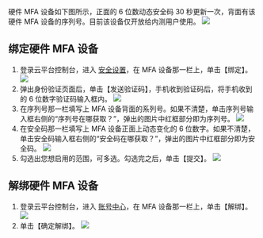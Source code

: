 硬件 MFA 设备如下图所示，正面的 6 位数动态安全码 30 秒更新一次，背面有该硬件 MFA 设备的序列号。目前该设备仅开放给内测用户使用。
![](http://imgcache.tce.fsphere.cn/image/mc.qcloudimg.com/static/img/e5fd0f764b6a40626557beb032a4d6b2/image.png)

## 绑定硬件 MFA 设备
1. 登录云平台控制台，进入 [安全设置](http://console.tce.fsphere.cn/developer/security)，在 MFA 设备那一栏上，单击【绑定】。
![](http://imgcache.tce.fsphere.cn/image/mc.qcloudimg.com/static/img/63c17fdf2fc1913927ad669c86dcafcd/image.png)
2. 弹出身份验证页面后，单击【发送验证码】，手机收到验证码后，将手机收到的 6 位数字验证码输入框内。
![](http://imgcache.tce.fsphere.cn/image/mc.qcloudimg.com/static/img/b96da083ba830fdaeab02785fdcd7625/image.png)
3. 在序列号那一栏填写上 MFA 设备背面的系列号。如果不清楚，单击序列号输入框右侧的“序列号在哪获取？”，弹出的图片中红框部分即为序列号。
![](http://imgcache.tce.fsphere.cn/image/mc.qcloudimg.com/static/img/b612cfae73eec28f3453d836caff9396/111.png)
4. 在安全码那一栏填写上 MFA 设备正面上动态变化的 6 位数字。如果不清楚，单击安全码输入框右侧的“安全码在哪获取？”，弹出的图片中红框部分即为安全码。
![](http://imgcache.tce.fsphere.cn/image/mc.qcloudimg.com/static/img/942036bfd3ef01a2f0e93c065b2c7c6f/2.png)
5. 勾选出您想启用的范围，可多选。勾选完之后，单击【提交】。
![](http://imgcache.tce.fsphere.cn/image/mc.qcloudimg.com/static/img/c9992d92e521e804a51075ca1414ef43/image.png)

## 解绑硬件 MFA 设备
1. 登录云平台控制台，进入 [账号中心](http://console.tce.fsphere.cn/developer/security)，在 MFA 设备那一栏上，单击【解绑】。
![](http://imgcache.tce.fsphere.cn/image/mc.qcloudimg.com/static/img/5a6fbe99163c47d960f5481d2d29bf09/%7BD096D4A6-7497-42C8-9968-66EC048E870B%7D.png)
2. 单击【确定解绑】。
![](http://imgcache.tce.fsphere.cn/image/mc.qcloudimg.com/static/img/41e8f092c9710d0cbda8d96b3ac4c08b/image.png)